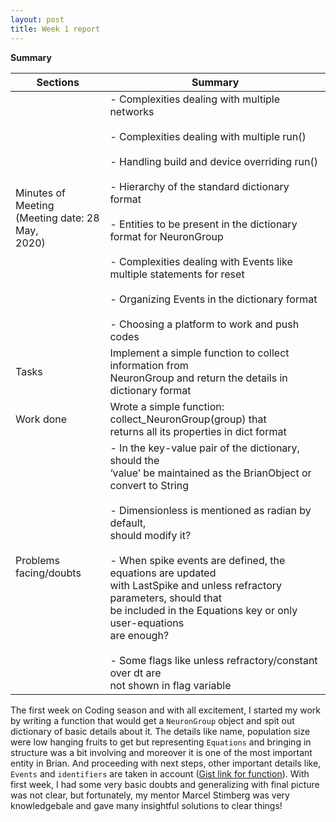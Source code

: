 ```yaml
---
layout: post
title: Week 1 report
---
```


**Summary**

| Sections | Summary |
|-|-|
| Minutes of Meeting<br>(Meeting date: 28 May,<br>2020) | - Complexities dealing with multiple networks<br><br>- Complexities dealing with multiple run()<br><br>- Handling build and device overriding run()<br><br>- Hierarchy of the standard dictionary format<br><br>- Entities to be present in the dictionary format for NeuronGroup<br><br>- Complexities dealing with Events like multiple statements for reset<br><br>- Organizing Events in the dictionary format<br><br>- Choosing a platform to work and push codes |
| Tasks | Implement a simple function to collect information from <br>NeuronGroup and return the details in dictionary format |
| Work done | Wrote a simple function: collect_NeuronGroup(group) that<br>returns all its properties in dict format |
| Problems facing/doubts | - In the key-value pair of the dictionary, should the<br>‘value’ be maintained as the BrianObject or convert to String<br><br>- Dimensionless is mentioned as radian by default,<br>should modify it?<br><br>- When spike events are defined, the equations are updated<br>with LastSpike and unless refractory parameters, should that<br>be included in the Equations key or only user-equations <br>are enough?<br><br>- Some flags like unless refractory/constant over dt are<br>not shown in flag variable |

The first week on Coding season and with all excitement, I started my work by writing a function
that would get a `NeuronGroup` object and spit out dictionary of basic details about it. The details
like name, population size were low hanging fruits to get but representing `Equations` and bringing in
structure was a bit involving and moreover it is one of the most important entity in Brian.
And proceeding with next steps, other important details like, `Events` and `identifiers` are taken in
account ([Gist link for function](https://gist.github.com/Vigneswaran-Chandrasekaran/0b72fccde4184905efa2c60565a0e018)).
With first week, I had some very basic doubts and generalizing with final picture was not clear, but fortunately, my mentor
Marcel Stimberg was very knowledgebale and gave many insightful solutions to clear things!

